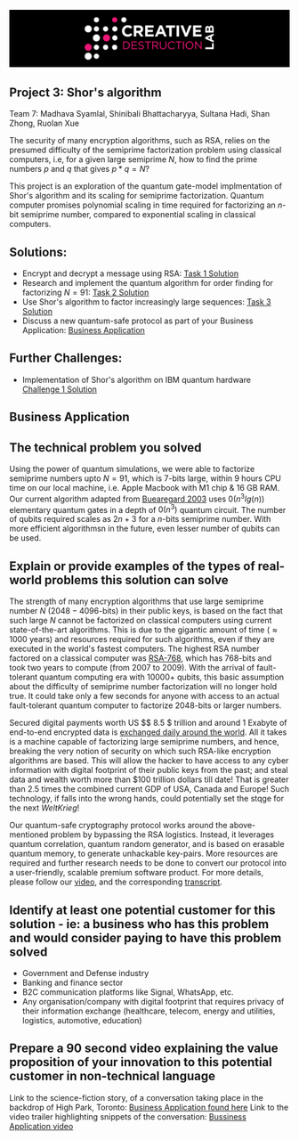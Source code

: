 ![CDL 2022 Cohort Project](../CDL_logo.jpg)
## Project 3: Shor's algorithm

Team 7: Madhava Syamlal, Shinibali Bhattacharyya, Sultana Hadi, Shan Zhong, Ruolan Xue

The security of many encryption algorithms, such as RSA, relies on the presumed difficulty of the semiprime factorization problem using classical computers, i.e, for a given large semiprime $N$, how to find the prime numbers $p$ and $q$ that gives $p*q=N$?

This project is an exploration of the quantum gate-model implmentation of Shor's algorithm and its scaling for semiprime factorization. Quantum computer promises polynomial scaling in time required for factorizing an $n$-bit semiprime number, compared to exponential scaling in classical computers.

## Solutions:
* Encrypt and decrypt a message using RSA: [Task 1 Solution](./Task_1.ipynb) 
* Research and implement the quantum algorithm for order finding for factorizing $N=91$: [Task 2 Solution](./shor_task2.ipynb)
* Use Shor's algorithm to factor increasingly large sequences: [Task 3 Solution](./Task_3.ipynb)
* Discuss a new quantum-safe protocol as part of your Business Application: [Business Application](https://youtu.be/-fg8Jq4fE98)

## Further Challenges:
* Implementation of Shor's algorithm on IBM quantum hardware [Challenge 1 Solution](./Challenge_1.ipynb)

## Business Application

## The technical problem you solved

Using the power of quantum simulations, we were able to factorize semiprime numbers upto $N=91$, which is $7$-bits large, within 9 hours CPU time on our local machine, i.e. Apple Macbook with M1 chip & 16 GB RAM. Our current algorithm adapted from [Buearegard 2003](https://dl.acm.org/doi/10.5555/2011517.2011525) uses $0(n^3lg(n))$ elementary quantum gates in a depth of $0(n^3)$ quantum circuit. The number of qubits required scales as $2n+3$ for a $n$-bits semiprime number. With more efficient algorithmsn in the future, even lesser number of qubits can be used.

## Explain or provide examples of the types of real-world problems this solution can solve

The strength of many encryption algorithms that use large semiprime number $N$ ($2048-4096$-bits) in their public keys, is based on the fact that such large $N$ cannot be factorized on classical computers using current state-of-the-art algorithms. This is due to the gigantic amount of time ($\approx 1000$ years) and resources required for such algorithms, even if they are executed in the world's fastest computers. The highest RSA number factored on a classical computer was [RSA-768](https://phys.org/news/2014-11-largest-factored-quantum-device.html#:~:text=%22The%20highest%20RSA%20number%20factored,with%20exactly%20two%20prime%20factors.), which has $768$-bits and took two years to compute (from 2007 to 2009). With the arrival of fault-tolerant quantum computing era with 10000+ qubits, this basic assumption about the difficulty of semiprime number factorization will no longer hold true. It could take only a few seconds for anyone with access to an actual fault-tolerant quantum computer to factorize $2048$-bits or larger numbers.

Secured digital payments worth US $\$ 8.5 $ trillion and around $1$ Exabyte of end-to-end encrypted data is [exchanged daily around the world](https://www.statista.com/outlook/dmo/fintech/digital-payments/worldwide). All it takes is a machine capable of factorizing large semiprime numbers, and hence, breaking the very notion of security on which such RSA-like encryption algorithms are based. This will allow the hacker to have access to any cyber information with digital footprint of their public keys from the past; and steal data and wealth worth more than $\$ 100$ trillion dollars till date! That is greater than $2.5$ times the combined current GDP of USA, Canada and Europe! Such technology, if falls into the wrong hands, could potentially set the stqge for the next *WeltKrieg*!

Our quantum-safe cryptography protocol works around the above-mentioned problem by bypassing the RSA logistics. Instead, it leverages quantum correlation, quantum random generator, and is based on erasable quantum memory, to generate unhackable key-pairs. More resources are required and further research needs to be done to convert our protocol into a user-friendly, scalable premium software product. For more details, please follow our [video](https://youtu.be/-fg8Jq4fE98), and the corresponding [transcript](./Business_Application.md).

## Identify at least one potential customer for this solution - ie: a business who has this problem and would consider paying to have this problem solved

- Government and Defense industry
- Banking and finance sector
- B2C communication platforms like Signal, WhatsApp, etc.
- Any organisation/company with digital footprint that requires privacy of their information exchange (healthcare, telecom, energy and utilities, logistics, automotive, education)

## Prepare a 90 second video explaining the value proposition of your innovation to this potential customer in non-technical language

Link to the science-fiction story, of a conversation taking place in the backdrop of High Park, Toronto: [Business Application found here](./Business_Application.md)
Link to the video trailer highlighting snippets of the conversation: [Bussiness Application video](https://youtu.be/-fg8Jq4fE98)